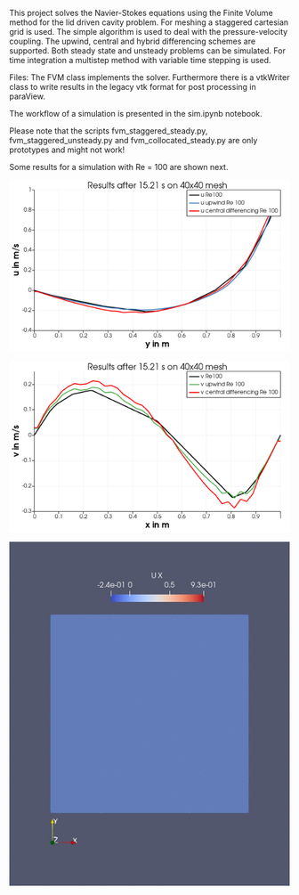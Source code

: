 This project solves the Navier-Stokes equations using the Finite Volume method for the lid driven cavity problem. For meshing a staggered cartesian grid is used. The simple algorithm is used to deal with the pressure-velocity coupling. The upwind, central and hybrid differencing schemes are supported. Both steady state and unsteady problems can be simulated. For time integration a multistep method with variable time stepping is used.

Files: The FVM class implements the solver. Furthermore there is a vtkWriter class to write results in the legacy vtk format for post processing in paraView.

The workflow of a simulation is presented in the sim.ipynb notebook.

Please note that the scripts fvm_staggered_steady.py, fvm_staggered_unsteady.py and fvm_collocated_steady.py are only prototypes and might not work!

Some results for a simulation with Re = 100 are shown next.

![](https://github.com/BenjaminRigler/MultiPhase/blob/main/post_Re100_u.png?raw=true)

![](https://github.com/BenjaminRigler/MultiPhase/blob/main/post_Re100_v.png?raw=true)

![](https://github.com/BenjaminRigler/MultiPhase/blob/main/animation_re100.gif)

